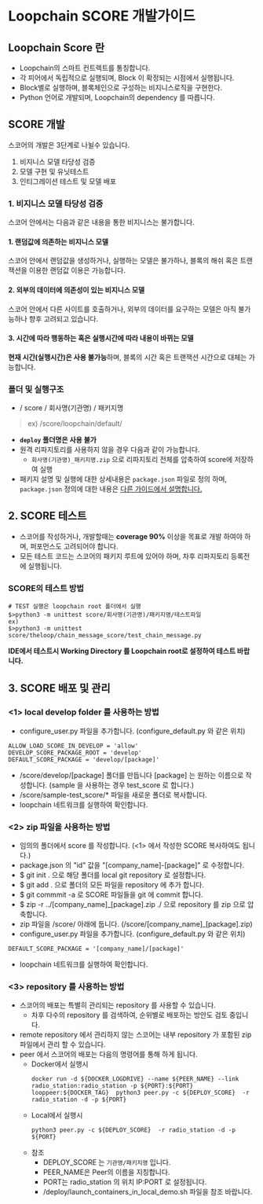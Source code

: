 # Loopchain SCORE 개발가이드

## Loopchain Score 란 
* Loopchain의 스마트 컨트렉트를 통칭합니다.
* 각 피어에서 독립적으로 실행되며, Block 이 확정되는 시점에서 실행됩니다.
* Block별로 실행하며, 블록체인으로 구성하는 비지니스로직을 구현한다.
* Python 언어로 개발되며, Loopchain의 dependency 를 따릅니다.

## SCORE 개발
스코어의 개발은 3단계로 나뉠수 있습니다.
1. 비지니스 모델 타당성 검증
2. 모델 구현 및 유닛테스트
3. 인티그레이션 테스트 및 모델 배포
 
### 1. 비지니스 모델 타당성 검증
 스코어 안에서는 다음과 같은 내용을 통한 비지니스는 불가합니다.

#### 1. 랜덤값에 의존하는 비지니스 모델 
 스코어 안에서 랜덤값을 생성하거나, 실행하는 모델은 불가하나, 블록의 해쉬 혹은 트랜잭션을 이용한 랜덤값 이용은 가능합니다. 
#### 2. 외부의 데이터에 의존성이 있는 비지니스 모델
 스코어 안에서 다른 사이트를 호출하거나, 외부의 데이터를 요구하는 모델은 아직 불가능하나 향후 고려되고 있습니다.
#### 3. 시간에 따라 행동하는 혹은 실행시간에 따라 내용이 바뀌는 모델
 **현재 시간(실행시간)은 사용 불가능**하며, 블록의 시간 혹은 트랜잭션 시간으로 대체는 가능합니다. 
 
### 폴더 및 실행구조
  * / score / 회사명(기관명) / 패키지명
  > ex) /score/loopchain/default/
  * __`deploy` 폴더명은 사용 불가__
  * 원격 리파지토리를 사용하지 않을 경우 다음과 같이 가능합니다.
    - `회사명(기관명)_패키지명.zip` 으로 리파지토리 전체를 압축하여 score에 저장하여 실행 
  * 패키지 설명 및 실행에 대한 상세내용은 `package.json` 파일로 정의 하며, `package.json` 정의에 대한 내용은 [다른 가이드에서 설명합니다.](PACKAGE_GUIDE.md) 

## 2. SCORE 테스트
* 스코어를 작성하거나, 개발할때는 **coverage 90%** 이상을 목표로 개발 하여야 하며, 퍼포먼스도 고려되어야 합니다.
* 모든 테스트 코드는 스코어의 패키지 루트에 있어야 하며, 차후 리파지토리 등록전에 실행됩니다. 

### SCORE의 테스트 방법
```
# TEST 실행은 loopchain root 폴더에서 실행
$>python3 -m unittest score/회사명(기관명)/패키지명/테스트파일
ex)
$>python3 -m unittest score/theloop/chain_message_score/test_chain_message.py
```
__IDE에서 테스트시 Working Directory 를 Loopchain root로 설정하여 테스트 바랍니다.__

## 3. SCORE 배포 및 관리

### <1> local develop folder 를 사용하는 방법
* configure_user.py 파일을 추가합니다. (configure_default.py 와 같은 위치)
```
ALLOW_LOAD_SCORE_IN_DEVELOP = 'allow'
DEVELOP_SCORE_PACKAGE_ROOT = 'develop'
DEFAULT_SCORE_PACKAGE = 'develop/[package]'
```
* /score/develop/[package] 폴더를 만듭니다 [package] 는 원하는 이름으로 작성합니다. (sample 을 사용하는 경우 test_score 로 합니다.)
* /score/sample-test_score/* 파일을 새로운 폴더로 복사합니다.
* loopchain 네트워크를 실행하여 확인합니다.

### <2> zip 파일을 사용하는 방법
* 임의의 폴더에서 score 를 작성합니다. (<1> 에서 작성한 SCORE 복사하여도 됩니다.) 
* package.json 의 "id" 값을 "[company_name]-[package]" 로 수정합니다.
* $ git init . 으로 해당 폴더를 local git repository 로 설정합니다.
* $ git add . 으로 폴더의 모든 파일을 repository 에 추가 합니다.
* $ git commmit -a 로 SCORE 파일들을 git 에 commit 합니다.
* $ zip -r ../[company_name]_[package].zip ./ 으로 repository 를 zip 으로 압축합니다.
* zip 파일을 /score/ 아래에 둡니다. (/score/[company_name]_[package].zip)
* configure_user.py 파일을 추가합니다. (configure_default.py 와 같은 위치)
```
DEFAULT_SCORE_PACKAGE = '[company_name]/[package]'
```
* loopchain 네트워크를 실행하여 확인합니다.

### <3> repository 를 사용하는 방법
* 스코어의 배포는 특별히 관리되는 repository 를 사용할 수 있습니다.
  - 차후 다수의 repository 를 검색하여, 순위별로 배포하는 방안도 검토 중입니다.
* remote repository 에서 관리하지 않는 스코어는 내부 repository 가 포함된 zip 파일에서 관리 할 수 있습니다.
* peer 에서 스코어의 배포는 다음의 명령어를 통해 하게 됩니다.
   - Docker에서 실행시  
     ``` 
     docker run -d ${DOCKER_LOGDRIVE} --name ${PEER_NAME} --link radio_station:radio_station -p ${PORT}:${PORT}  looppeer:${DOCKER_TAG}  python3 peer.py -c ${DEPLOY_SCORE}  -r radio_station -d -p ${PORT}
     ```
   - Local에서 실행시
     ```
     python3 peer.py -c ${DEPLOY_SCORE}  -r radio_station -d -p ${PORT}
     ```
   - 참조
     - DEPLOY_SCORE 는 `기관명/패키지명` 입니다.
     - PEER_NAME은 Peer의 이름을 지칭합니다.
     - PORT는 radio_station 의 위치 IP:PORT 로 설정됩니다. 
     - /deploy/launch_containers_in_local_demo.sh 파일을 참조 바랍니다.

